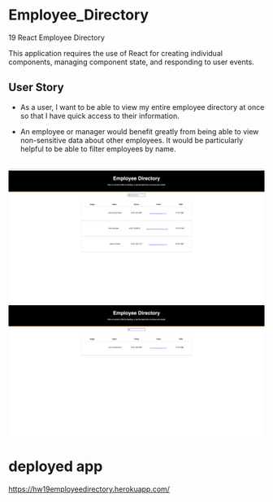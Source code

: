 # Employee_Directory
19 React Employee Directory

This application requires the use of React for creating individual components, managing component state, and responding to user events.


## User Story

* As a user, I want to be able to view my entire employee directory at once so that I have quick access to their information.

* An employee or manager would benefit greatly from being able to view non-sensitive data about other employees. It would be particularly helpful to be able to filter  employees by name.

<br>
  <img src="assets/directory_01.png">
  <br>
  <img src="/assets/directory_02.png">
  
# deployed app 
https://hw19employeedirectory.herokuapp.com/